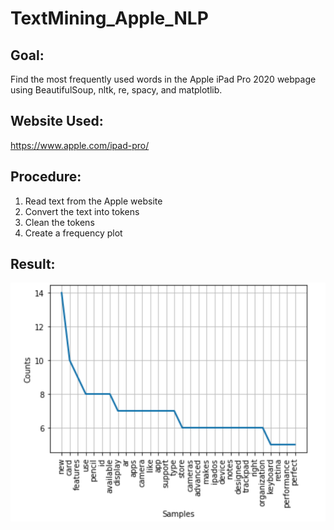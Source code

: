 # TextMining_Apple_NLP  

## Goal:  
Find the most frequently used words in the Apple iPad Pro 2020 webpage using BeautifulSoup, nltk, re, spacy, and matplotlib.

## Website Used:  
https://www.apple.com/ipad-pro/

## Procedure:  
1. Read text from the Apple website  
2. Convert the text into tokens  
3. Clean the tokens  
4. Create a frequency plot  

## Result:  
![alt text](https://github.com/nayan-pradhan/TextMining_Apple_NLP/blob/main/Result.png?raw=true)
